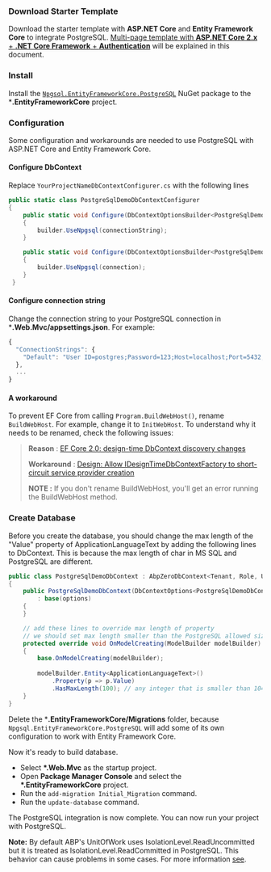 ### Download Starter Template

Download the starter template with **ASP.NET Core** and **Entity Framework Core** to integrate PostgreSQL. 
[Multi-page template with **ASP.NET Core 2.x** + **.NET Core Framework** + **Authentication**](https://aspnetboilerplate.com/Templates) 
will be explained in this document.

### Install

Install the [`Npgsql.EntityFrameworkCore.PostgreSQL`](https://www.nuget.org/packages/Npgsql.EntityFrameworkCore.PostgreSQL/) NuGet package to the ***.EntityFrameworkCore** project.

### Configuration

Some configuration and workarounds are needed to use PostgreSQL with ASP.NET Core and Entity Framework Core. 

#### Configure DbContext 

Replace `YourProjectNameDbContextConfigurer.cs` with the following lines

```c#
public static class PostgreSqlDemoDbContextConfigurer
{
    public static void Configure(DbContextOptionsBuilder<PostgreSqlDemoDbContext> builder, string connectionString)
    {
        builder.UseNpgsql(connectionString);
    }

    public static void Configure(DbContextOptionsBuilder<PostgreSqlDemoDbContext> builder, DbConnection connection)
    {
        builder.UseNpgsql(connection);
    }
 }
```

#### Configure connection string 

Change the connection string to your PostgreSQL connection in ***.Web.Mvc/appsettings.json**. For example:

```js
{
  "ConnectionStrings": {
    "Default": "User ID=postgres;Password=123;Host=localhost;Port=5432;Database=PostgreSqlDemoDb;Pooling=true;"
  },
  ...
}
```

#### A workaround

To prevent EF Core from calling `Program.BuildWebHost()`, rename `BuildWebHost`. For example, change it to `InitWebHost`. 
To understand why it needs to be renamed, check the following issues:

> **Reason** : [EF Core 2.0: design-time DbContext discovery changes](https://github.com/aspnet/EntityFrameworkCore/issues/9033)
> 
> **Workaround** : [Design: Allow IDesignTimeDbContextFactory to short-circuit service provider creation](https://github.com/aspnet/EntityFrameworkCore/issues/9076#issuecomment-313278753)
>
> **NOTE :** If you don't rename BuildWebHost, you'll get an error running the BuildWebHost method.

### Create Database

Before you create the database, you should change the max length of the "Value" property of ApplicationLanguageText by adding the following lines to DbContext.
This is because the max length of char in MS SQL and PostgreSQL are different.

```c#
public class PostgreSqlDemoDbContext : AbpZeroDbContext<Tenant, Role, User, PostgreSqlDemoDbContext>
{
    public PostgreSqlDemoDbContext(DbContextOptions<PostgreSqlDemoDbContext> options)
        : base(options)
    {
    }

    // add these lines to override max length of property
    // we should set max length smaller than the PostgreSQL allowed size (10485760)
    protected override void OnModelCreating(ModelBuilder modelBuilder)
    {
    	base.OnModelCreating(modelBuilder);
    	
        modelBuilder.Entity<ApplicationLanguageText>()
            .Property(p => p.Value)
            .HasMaxLength(100); // any integer that is smaller than 10485760
    }
}
```

Delete the ***.EntityFrameworkCore/Migrations** folder,
because `Npgsql.EntityFrameworkCore.PostgreSQL` will add some of its own configuration to work with Entity Framework Core.

Now it's ready to build database.

- Select **\*.Web.Mvc** as the startup project.
- Open **Package Manager Console** and select the **\*.EntityFrameworkCore** project.
- Run the `add-migration Initial_Migration` command.
- Run the `update-database` command.

The PostgreSQL integration is now complete. You can now run your project with PostgreSQL.

**Note:** By default ABP's UnitOfWork uses IsolationLevel.ReadUncommitted but it is treated as IsolationLevel.ReadCommitted in PostgreSQL. This behavior can cause problems in some cases. For more information [see](https://github.com/aspnetboilerplate/aspnetboilerplate/issues/3369#issuecomment-433733606).